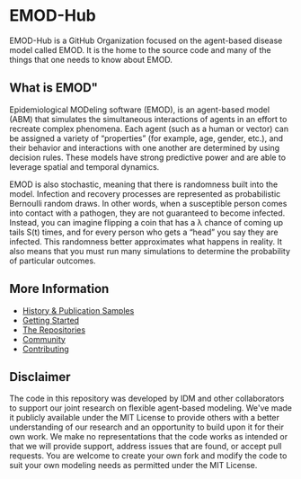 EMOD-Hub
============
EMOD-Hub is a GitHub Organization focused on the agent-based disease model called EMOD.  It is the home to the source code and many of the things that one needs to know about EMOD.

What is EMOD"
--------------
Epidemiological MODeling software (EMOD), is an agent-based model (ABM) that simulates the simultaneous interactions of agents in an effort to recreate complex phenomena. Each agent (such as a human or vector) can be assigned a variety of “properties” (for example, age, gender, etc.), and their behavior and interactions with one another are determined by using decision rules. These models have strong predictive power and are able to leverage spatial and temporal dynamics.

EMOD is also stochastic, meaning that there is randomness built into the model. Infection and recovery processes are represented as probabilistic Bernoulli random draws. In other words, when a susceptible person comes into contact with a pathogen, they are not guaranteed to become infected. Instead, you can imagine flipping a coin that has a λ chance of coming up tails S(t) times, and for every person who gets a “head” you say they are infected. This randomness better approximates what happens in reality. It also means that you must run many simulations to determine the probability of particular outcomes.

More Information
-----------------
- [History & Publication Samples](HistoryAndPublications.md)
- [Getting Started](GettingStarted.md)
- [The Repositories](Repositories.md)
- [Community](Community.md)
- [Contributing](Contributing.md)

Disclaimer
----------
The code in this repository was developed by IDM and other collaborators to support our joint research on flexible agent-based modeling.
 We've made it publicly available under the MIT License to provide others with a better understanding of our research and an opportunity to build upon it for 
 their own work. We make no representations that the code works as intended or that we will provide support, address issues that are found, or accept pull requests.
 You are welcome to create your own fork and modify the code to suit your own modeling needs as permitted under the MIT License.
